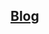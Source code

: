 ## [Blog](https://medium.com/towards-data-science/deploying-multiple-models-with-sagemaker-pipelines-fb7363094c50)
